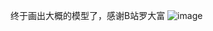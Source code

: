 终于画出大概的模型了，感谢B站罗大富
![image](https://github.com/user-attachments/assets/29a07148-9b17-4a32-a911-cc4223881696)
